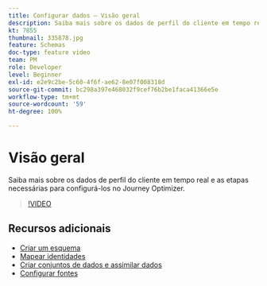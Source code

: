 ```yaml
---
title: Configurar dados — Visão geral
description: Saiba mais sobre os dados de perfil do cliente em tempo real e as etapas necessárias para configurá-los no Journey Optimizer.
kt: 7855
thumbnail: 335878.jpg
feature: Schemas
doc-type: feature video
team: PM
role: Developer
level: Beginner
exl-id: e2e9c2be-5c60-4f6f-ae62-8e07f008318d
source-git-commit: bc298a397e468032f9cef76b2be1faca41366e5e
workflow-type: tm+mt
source-wordcount: '59'
ht-degree: 100%

---
```


# Visão geral

Saiba mais sobre os dados de perfil do cliente em tempo real e as etapas necessárias para configurá-los no Journey Optimizer.

>[!VIDEO](https://video.tv.adobe.com/v/335878?quality=12)

## Recursos adicionais

* [Criar um esquema](/help/set-up-data/create-schema.md)
* [Mapear identidades](/help/set-up-data/map-identities.md)
* [Criar conjuntos de dados e assimilar dados](/help/set-up-data/create-datasets-and-ingest-data.md)
* [Configurar fontes](/help/set-up-data/configure-source-connectors.md)
